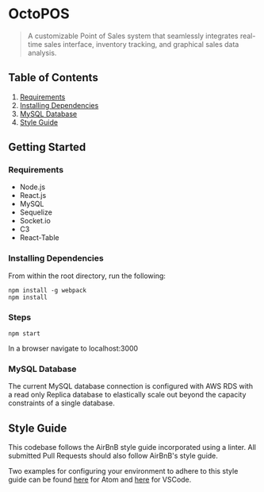 # OctoPOS

> A customizable Point of Sales system that seamlessly integrates real-time sales interface, inventory tracking, and graphical sales data analysis. 

## Table of Contents
1. [Requirements](#requirements) 
1. [Installing Dependencies](#installing-dependencies)
1. [MySQL Database](#mysql-database)
1. [Style Guide](#style-guide)

## Getting Started

### Requirements
* Node.js
* React.js
* MySQL
* Sequelize
* Socket.io
* C3
* React-Table

### Installing Dependencies
From within the root directory, run the following:
``` 
npm install -g webpack
npm install
```

### Steps
``` 
npm start
```
In a browser navigate to localhost:3000

### MySQL Database
The current MySQL database connection is configured with AWS RDS with a read only Replica database to elastically scale out beyond the capacity constraints of a single database.

## Style Guide
This codebase follows the AirBnB style guide incorporated using a linter. All submitted Pull Requests should also follow AirBnB's style guide.

Two examples for configuring your environment to adhere to this style guide can be found [here](http://www.acuriousanimal.com/2016/08/14/configuring-atom-with-eslint.html) for Atom and [here](https://travishorn.com/setting-up-eslint-on-vs-code-with-airbnb-javascript-style-guide-6eb78a535ba6) for VSCode.
